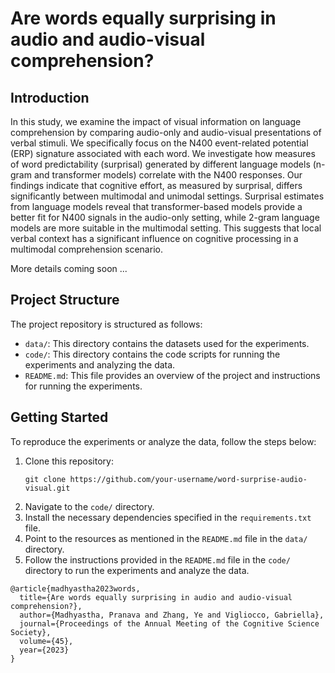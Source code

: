 # Are words equally surprising in audio and audio-visual comprehension?

## Introduction
In this study, we examine the impact of visual information on language comprehension by comparing audio-only and audio-visual presentations of verbal stimuli. 
We specifically focus on the N400 event-related potential (ERP) signature associated with each word. We investigate how measures of word predictability (surprisal) generated by different language models (n-gram and transformer models) correlate with the N400 responses. 
Our findings indicate that cognitive effort, as measured by surprisal, differs significantly between multimodal and unimodal settings. Surprisal estimates from language models reveal that transformer-based models provide a better fit for N400 signals in the audio-only setting, while 2-gram language models are more suitable in the multimodal setting. 
This suggests that local verbal context has a significant influence on cognitive processing in a multimodal comprehension scenario.




More details coming soon ... 

## Project Structure
The project repository is structured as follows:

- `data/`: This directory contains the datasets used for the experiments.
- `code/`: This directory contains the code scripts for running the experiments and analyzing the data.
- `README.md`: This file provides an overview of the project and instructions for running the experiments.


## Getting Started
To reproduce the experiments or analyze the data, follow the steps below:

1. Clone this repository: 
   ```
   git clone https://github.com/your-username/word-surprise-audio-visual.git
   ```
2. Navigate to the `code/` directory.
3. Install the necessary dependencies specified in the `requirements.txt` file.
4. Point to the resources as mentioned in the `README.md` file in the `data/` directory. 
5. Follow the instructions provided in the `README.md` file in the `code/` directory to run the experiments and analyze the data.


```
@article{madhyastha2023words,
  title={Are words equally surprising in audio and audio-visual comprehension?},
  author={Madhyastha, Pranava and Zhang, Ye and Vigliocco, Gabriella},
  journal={Proceedings of the Annual Meeting of the Cognitive Science Society},
  volume={45},
  year={2023}
}
```
